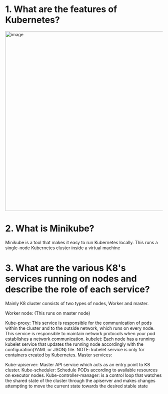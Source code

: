 # 1. What are the features of Kubernetes?
<img width="572" alt="image" src="https://user-images.githubusercontent.com/62458394/161252840-c76d4a12-9da5-4e34-86ca-d20634c18f31.png">

# 2. What is Minikube?
Minikube is a tool that makes it easy to run Kubernetes locally. This runs a single-node Kubernetes cluster inside a virtual machine

# 3. What are the various K8's services running on nodes and describe the role of each service?
Mainly K8 cluster consists of two types of nodes, Worker and master.

Worker node: (This runs on master node)

Kube-proxy: This service is responsible for the communication of pods within the cluster and to the outside network, which runs on every node. This service is responsible to maintain network protocols when your pod establishes a network communication.
kubelet: Each node has a running kubelet service that updates the running node accordingly with the configuration(YAML or JSON) file. NOTE: kubelet service is only for containers created by Kubernetes.
Master services:

Kube-apiserver: Master API service which acts as an entry point to K8 cluster.
Kube-scheduler: Schedule PODs according to available resources on executor nodes.
Kube-controller-manager:  is a control loop that watches the shared state of the cluster through the apiserver and makes changes attempting to move the current state towards the desired stable state
